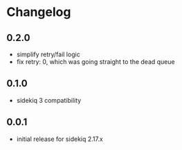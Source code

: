# Changelog

## 0.2.0
* simplify retry/fail logic
* fix retry: 0, which was going straight to the dead queue

## 0.1.0

* sidekiq 3 compatibility

## 0.0.1

* initial release for sidekiq 2.17.x

